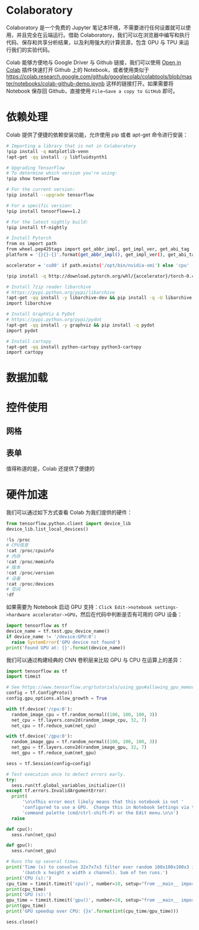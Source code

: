 # Colaboratory

Colaboratory 是一个免费的 Jupyter 笔记本环境，不需要进行任何设置就可以使用，并且完全在云端运行。借助 Colaboratory，我们可以在浏览器中编写和执行代码、保存和共享分析结果，以及利用强大的计算资源，包含 GPU 与 TPU 来运行我们的实验代码。

Colab 能够方便地与 Google Driver 与 Github 链接，我们可以使用 [Open in Colab](https://chrome.google.com/webstore/detail/open-in-colab/iogfkhleblhcpcekbiedikdehleodpjo) 插件快速打开 Github 上的 Notebook，或者使用类似于 https://colab.research.google.com/github/googlecolab/colabtools/blob/master/notebooks/colab-github-demo.ipynb 这样的链接打开。如果需要将 Notebook 保存回 Github，直接使用 `File→Save a copy to GitHub` 即可。

# 依赖处理

Colab 提供了便捷的依赖安装功能，允许使用 pip 或者 apt-get 命令进行安装：

```sh
# Importing a library that is not in Colaboratory
!pip install -q matplotlib-venn
!apt-get -qq install -y libfluidsynth1

# Upgrading TensorFlow
# To determine which version you're using:
!pip show tensorflow

# For the current version:
!pip install --upgrade tensorflow

# For a specific version:
!pip install tensorflow==1.2

# For the latest nightly build:
!pip install tf-nightly

# Install Pytorch
from os import path
from wheel.pep425tags import get_abbr_impl, get_impl_ver, get_abi_tag
platform = '{}{}-{}'.format(get_abbr_impl(), get_impl_ver(), get_abi_tag())

accelerator = 'cu80' if path.exists('/opt/bin/nvidia-smi') else 'cpu'

!pip install -q http://download.pytorch.org/whl/{accelerator}/torch-0.4.0-{platform}-linux_x86_64.whl torchvision

# Install 7zip reader libarchive
# https://pypi.python.org/pypi/libarchive
!apt-get -qq install -y libarchive-dev && pip install -q -U libarchive
import libarchive

# Install GraphViz & PyDot
# https://pypi.python.org/pypi/pydot
!apt-get -qq install -y graphviz && pip install -q pydot
import pydot

# Install cartopy
!apt-get -qq install python-cartopy python3-cartopy
import cartopy
```

# 数据加载

# 控件使用

## 网格

## 表单

值得称道的是，Colab 还提供了便捷的

# 硬件加速

我们可以通过如下方式查看 Colab 为我们提供的硬件：

```py
from tensorflow.python.client import device_lib
device_lib.list_local_devices()

!ls /proc
# CPU信息
!cat /proc/cpuinfo
# 内存
!cat /proc/meminfo
# 版本
!cat /proc/version
# 设备
!cat /proc/devices
# 空间
!df
```

如果需要为 Notebook 启动 GPU 支持：`Click Edit->notebook settings->hardware accelerator->GPU`，然后在代码中判断是否有可用的 GPU 设备：

```py
import tensorflow as tf
device_name = tf.test.gpu_device_name()
if device_name != '/device:GPU:0':
  raise SystemError('GPU device not found')
print('Found GPU at: {}'.format(device_name))
```

我们可以通过构建经典的 CNN 卷积层来比较 GPU 与 CPU 在运算上的差异：

```py
import tensorflow as tf
import timeit

# See https://www.tensorflow.org/tutorials/using_gpu#allowing_gpu_memory_growth
config = tf.ConfigProto()
config.gpu_options.allow_growth = True

with tf.device('/cpu:0'):
  random_image_cpu = tf.random_normal((100, 100, 100, 3))
  net_cpu = tf.layers.conv2d(random_image_cpu, 32, 7)
  net_cpu = tf.reduce_sum(net_cpu)

with tf.device('/gpu:0'):
  random_image_gpu = tf.random_normal((100, 100, 100, 3))
  net_gpu = tf.layers.conv2d(random_image_gpu, 32, 7)
  net_gpu = tf.reduce_sum(net_gpu)

sess = tf.Session(config=config)

# Test execution once to detect errors early.
try:
  sess.run(tf.global_variables_initializer())
except tf.errors.InvalidArgumentError:
  print(
      '\n\nThis error most likely means that this notebook is not '
      'configured to use a GPU.  Change this in Notebook Settings via the '
      'command palette (cmd/ctrl-shift-P) or the Edit menu.\n\n')
  raise

def cpu():
  sess.run(net_cpu)

def gpu():
  sess.run(net_gpu)

# Runs the op several times.
print('Time (s) to convolve 32x7x7x3 filter over random 100x100x100x3 images '
      '(batch x height x width x channel). Sum of ten runs.')
print('CPU (s):')
cpu_time = timeit.timeit('cpu()', number=10, setup="from __main__ import cpu")
print(cpu_time)
print('GPU (s):')
gpu_time = timeit.timeit('gpu()', number=10, setup="from __main__ import gpu")
print(gpu_time)
print('GPU speedup over CPU: {}x'.format(int(cpu_time/gpu_time)))

sess.close()
```
